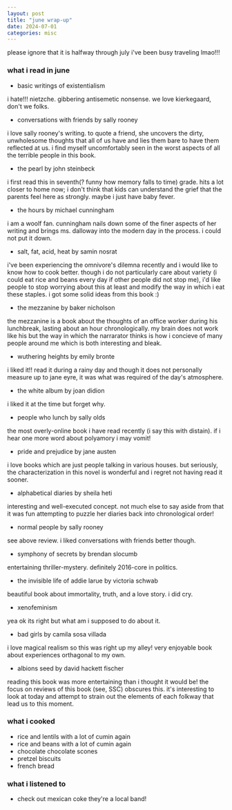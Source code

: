 ```yaml
---
layout: post
title: "june wrap-up"
date: 2024-07-01
categories: misc
---
```

please ignore that it is halfway through july i've been busy traveling lmao!!!

### what i read in june

- basic writings of existentialism

i hate!!! nietzche. gibbering antisemetic nonsense. we love kierkegaard, don't we folks.

- conversations with friends by sally rooney

i love sally rooney's writing. to quote a friend, she uncovers the dirty, unwholesome thoughts that all of us have and lies them bare to have them reflected at us. i find myself uncomfortably seen in the worst aspects of all the terrible people in this book.

- the pearl by john steinbeck

i first read this in seventh(? funny how memory falls to time) grade. hits a lot closer to home now; i don't think that kids can understand the grief that the parents feel here as strongly. maybe i just have baby fever.

- the hours by michael cunningham

i am a woolf fan. cunningham nails down some of the finer aspects of her writing and brings ms. dalloway into the modern day in the process. i could not put it down.

- salt, fat, acid, heat by samin nosrat

i've been experiencing the omnivore's dilemna recently and i would like to know how to cook better. though i do not particularly care about variety (i could eat rice and beans every day if other people did not stop me), i'd like people to stop worrying about this at least and modify the way in which i eat these staples. i got some solid ideas from this book :)

- the mezzanine by baker nicholson

the mezzanine is a book about the thoughts of an office worker during his lunchbreak, lasting about an hour chronologically. my brain does not work like his but the way in which the narrarator thinks is how i concieve of many people around me which is both interesting and bleak.

- wuthering heights by emily bronte

i liked it!! read it during a rainy day and though it does not personally measure up to jane eyre, it was what was required of the day's atmosphere.

- the white album by joan didion

i liked it at the time but forget why.

- people who lunch by sally olds

the most overly-online book i have read recently (i say this with distain). if i hear one more word about polyamory i may vomit!

- pride and prejudice by jane austen

i love books which are just people talking in various houses. but seriously, the characterization in this novel is wonderful and i regret not having read it sooner.

- alphabetical diaries by sheila heti

interesting and well-executed concept. not much else to say aside from that it was fun attempting to puzzle her diaries back into chronological order!

- normal people by sally rooney

see above review. i liked conversations with friends better though.

- symphony of secrets by brendan slocumb

entertaining thriller-mystery. definitely 2016-core in politics.

- the invisible life of addie larue by victoria schwab

beautiful book about immortality, truth, and a love story. i did cry.

- xenofeminism

yea ok its right but what am i supposed to do about it.

- bad girls by camila sosa villada

i love magical realism so this was right up my alley! very enjoyable book about experiences orthagonal to my own.

- albions seed by david hackett fischer

reading this book was more entertaining than i thought it would be! the focus on reviews of this book (see, SSC) obscures this. it's interesting to look at today and attempt to strain out the elements of each folkway that lead us to this moment.

### what i cooked
- rice and lentils with a lot of cumin again
- rice and beans with a lot of cumin again
- chocolate chocolate scones
- pretzel biscuits
- french bread

### what i listened to
- check out mexican coke they're a local band!
